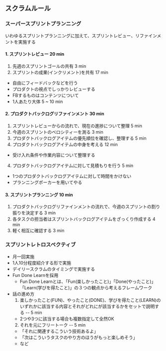 ## スクラムルール

### スーパースプリントプランニング
いわゆるスプリントプランニングに加えて、スプリントレビュー、リファインメントを実施する

#### 1. スプリントレビュー 20 min
1. 先週のスプリントゴールの共有 3 min
2. スプリントの成果(インクリメント)を共有 17 min
  - 自由にフィードバックなどを行う
  - プロダクトの視点でしっかりレビューする
  - FBするものはコンテンツについて
  - 1人あたり大体 5 ~ 10 min
#### 2. プロダクトバックログリファインメント 30 min
1. スプリントレビューからの流れで、現在の進捗について整理 5 min
2. 今週のスプリントのベロシティーを測る 3 min
2. プロダクトバックログアイテムの優先順位を確認し、整理する 5 min
3. プロダクトバックログアイテムの中身を考える 12 min
  - 受け入れ条件や作業内容について整理する
4. プロダクトバックログアイテムに対して見積もりを行う 5 min
  - 1つのプロダクトバックログアイテムに対して時間をかけない
  - プランニングポーカーを用いてやる

#### 3. スプリントプランニング 10 min
1. プロダクトバックログリファインメントの流れで、今週のスプリントの割り振りを決定する 3 min
2. 各タスクの担当者はスプリントバックログアイテムをざっくり作成する 4 min
3. 軽く相互に確認する 3 min


### スプリントレトロスペクティブ
- 月一回実施
- 1人10分程度紹介する形で実施
- デイリースクラムのタイミングで実施する
- Fun Done Learnを採用
  - Fun Done Learnとは、「Fun(楽しかったこと)」「Done(やったこと)」「Learn(学びを得たこと)」の３つの観点から考えるフレームワーク
- 話の進め方
  1. 楽しかったこと(FUN)、やったこと(DONE)、学びを得たこと(LEARN)のいずれかに該当する内容とそれがどれにが該当するかをセットで説明する -- 5 min
    - 2つや3つに該当する場合も複数指定して全然OK
  2. それを元にフリートーク -- 5 min
    - 「それに関連するこういう技術あるよ」
    - 「次はこういうタスクのやり方のほうがもっと楽しめそう」
    - など
